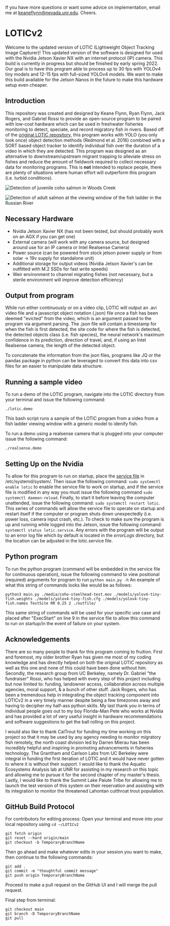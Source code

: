 If you have more questions or want some advice on implementation, email me at keaneflynn@nevada.unr.edu. Cheers.

# LOTICv2
Welcome to the updated version of LOTIC (Lightweight Object Tracking Image Capturer)!
This updated version of the software is designed for used with the Nvidia Jetson Xavier NX with an internet protocol (IP) camera.
This build is currently in progress but should be finished by early spring 2022.
Our goal is to have this program able to process up to 30 fps with YOLOv4 tiny models and 12-15 fps with full-sized YOLOv4 models.
We want to make this build available for the Jetson Nanos in the future to make this hardware setup even cheaper.


## Introduction
This repository was created and designed by Keane Flynn, Ryan Flynn, Jack Rogers, and Gabriel Rossi to provide an open-source program to be paired with low-cost hardware which can be used in freshwater fisheries monitoring to detect, speciate, and record migratory fish in rivers. Based off of the [original LOTIC repository](https://github.com/keaneflynn/LOTIC), this program works with YOLO (you only look once) object detection methods (Redmond et al. 2016) combined with a SORT based object tracker to identify individual fish over the duration of a video in which they are detected. This program was designed as an alternative to downstream/upstream migrant trapping to alleviate stress on fishes and reduce the amount of fieldwork required to collect necessary data for monitoring programs. This is **not** intended to replace people, there are plenty of situations where human effort will outperform this program (i.e. turbid conditions). 


![Detection of juvenile coho salmon in Woods Creek](https://github.com/keaneflynn/LOTICv2/blob/main/media/cohoGif.gif)

![Detection of adult salmon at the viewing window of the fish ladder in the Russian River](https://github.com/keaneflynn/LOTICv2/blob/main/media/fishLadder.gif)

## Necessary Hardware
- Nvidia Jetson Xavier NX (has not been tested, but should probably work on an AGX if you can get one)
- External camera (will work with any camera source, but designed around use for an IP camera or Intel Realsense Camera)
- Power source (can be powered from stock jetson power supply or from solar -> 19v supply for standalone unit)
- Additional storage for output videos (Nvidia Jetson Xavier's can be outfitted with M.2 SSDs for fast write speeds)
- Weir environment to channel migrating fishes (not necessary, but a sterile environment will improve detection efficiency)

## Output from program
While run either continuously or on a video clip, LOTIC will output an .avi video file and a javascript object notation (.json) file once a fish has been deemed "evicted" from the video, which is an argument passed to the program via argument parsing. The .json file will contain a timestamp for when the fish is first detected, the site code for where the fish is detected, the detected objects class (i.e. fish species), the neural network's maximum confidence in its prediction, direction of travel, and, if using an Intel Realsense camera, the length of the detected object. 

To concatenate the information from the json files, programs like JQ or the pandas package in python can be leveraged to convert this data into csv files for an easier to manipulate data structure. 


## Running a sample video
To run a demo of the LOTIC program, navigate into the LOTIC directory from your terminal and issue the following command:
```
./lotic.demo
```
This bash script runs a sample of the LOTIC program from a video from a fish ladder viewing window with a generic model to idenify fish.

To run a demo using a realsense camera that is plugged into your computer issue the following command:
```
./realsense.demo
```

## Setting Up on the Nvidia
To allow for this program to run on startup, place the [service file](https://github.com/keaneflynn/LOTICv2/blob/main/lotic.service) in /etc/systemd/system/. Then issue the following command: ``` sudo systemctl enable lotic ``` to enable the service file to work on startup, and if the service file is modified in any way you must issue the following command ``` sudo systemctl daemon-reload ```. Finally, to start it before leaving the computer unattended, issue the following command: ``` sudo systemctl restart lotic ```. 
This series of commands will allow the service file to operate on startup and restart itself if the computer or program shuts down unexpectedly (i.e. power loss, camera input crash, etc.). 
To check to make sure the program is up and running while logged into the Jetson, issue the following command: ``` systemctl status lotic.service ```.
Any errors with the program will be output to an error log file which by default is located in the *errorLogs* directory, but the location can be adjusted in the lotic.service file.


## Python program
To run the python program (command will be embedded in the service file for continuous operation), issue the following command to view positional (required) arguments for program to run ``` python main.py -h ```
An example of what this string of commands looks like would be as follows:
``` 
python3 main.py ./media/coho-steelhead-test.mov ./models/yolov4-tiny-fish.weights ./models/yolov4-tiny-fish.cfg ./models/yolov4-tiny-fish.names TestSite RR 0.25 2 ./outfile/ 
```
This same string of commands will be used for your specific use case and placed after "ExecStart" on line 9 in the service file to allow this command to run on startup/in the event of failure on your system.


## Acknowledgements
There are so many people to thank for this program coming to fruition. First and foremost, my older brother Ryan has given me most of my coding knowledge and has directly helped on both the original LOTIC repository as well as this one and none of this could have been done without him. Secondly, the research group from UC Berkeley, namely Dr. Gabriel "the fundraiser" Rossi, who has helped with every step of this project including but now limited to: funding, landowner access, collaboration across multiple agencies, moral support, & a bunch of other stuff. Jack Rogers, who has been a tremendous help in integrating the object tracking component into LOTICv2 in a very timely manner despite being a few timezones away and having to decipher my half-ass python skills. My last thank you in terms of individual people goes out to my boy Florida-Man Pete who works at Nvidia and has provided a lot of very useful insight in hardware recommendations and software suggestions to get the ball rolling on this project.

I would also like to thank CalTrout for funding my time working on this project so that it may be used by any agency needing to monitor migratory fish remotely, the north coast division led by Darren Mierau has been incredibly helpful and inspiring in promoting advancements in fisheries technology. The Grantham and Carlson Labs from UC Berkeley were integral in funding the first iteration of LOTIC and it would have never gotten to where it is without their support. I would like to thank the Aquatic Ecosystems Analysis lab at UNR for assisting in my research on this topic and allowing me to pursue it for the second chapter of my master's thesis. Lastly, I would like to thank the Summit Lake Paiute Tribe for allowing me to launch the test version of this system on their reservation and assisting with its integration to monitor the threatened Lahontan cutthroat trout population.



## GitHub Build Protocol
For contributors for editing process:
Open your terminal and move into your local repository using ` cd ~/LOTICv2 `
```
git fetch origin
git reset --hard origin/main
git checkout -b TemporaryBranchName
```
Then go ahead and make whatever edits in your session you want to make, then continue to the following commands:
```
git add .
git commit -m "thoughtful commit message"
git push origin TemporaryBranchName
```
Proceed to make a pull request on the GitHub UI and I will merge the pull request. 

Final step from terminal:
```
git checkout main
git branch -D TemporaryBranchName
git pull
```
